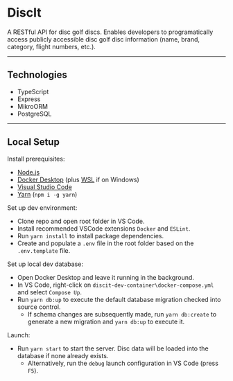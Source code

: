 # DiscIt

A RESTful API for disc golf discs. Enables developers to programatically access publicly accessible disc golf disc information (name, brand, category, flight numbers, etc.).

---

## Technologies

- TypeScript
- Express
- MikroORM
- PostgreSQL

---

## Local Setup

Install prerequisites:

- [Node.js](https://nodejs.org/en/download/)
- [Docker Desktop](https://www.docker.com/products/docker-desktop) (plus [WSL](https://docs.microsoft.com/en-us/windows/wsl/install-manual) if on Windows)
- [Visual Studio Code](https://code.visualstudio.com/download)
- [Yarn](https://classic.yarnpkg.com/en/) (`npm i -g yarn`)

Set up dev environment:

- Clone repo and open root folder in VS Code.
- Install recommended VSCode extensions `Docker` and `ESLint`.
- Run `yarn install` to install package dependencies.
- Create and populate a `.env` file in the root folder based on the `.env.template` file.

Set up local dev database:

- Open Docker Desktop and leave it running in the background.
- In VS Code, right-click on `discit-dev-container\docker-compose.yml` and select `Compose Up`.
- Run `yarn db:up` to execute the default database migration checked into source control.
  - If schema changes are subsequently made, run `yarn db:create` to generate a new migration and `yarn db:up` to execute it.

Launch:

- Run `yarn start` to start the server. Disc data will be loaded into the database if none already exists.
  - Alternatively, run the `debug` launch configuration in VS Code (press `F5`).
